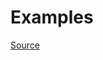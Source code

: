 


# Examples


[Source](http://www.rubydoc.info/gems/rubocop/RuboCop/Cop/Performance/HashEachMethods)